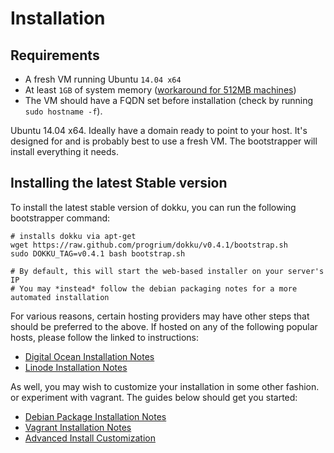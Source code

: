# Installation

## Requirements

- A fresh VM running Ubuntu `14.04 x64`
- At least `1GB` of system memory ([workaround for 512MB machines](http://progrium.viewdocs.io/dokku/advanced-installation))
- The VM should have a FQDN set before installation (check by running `sudo hostname -f`).

Ubuntu 14.04 x64. Ideally have a domain ready to point to your host. It's designed for and is probably best to use a fresh VM. The bootstrapper will install everything it needs.

## Installing the latest Stable version

To install the latest stable version of dokku, you can run the following bootstrapper command:

```shell
# installs dokku via apt-get
wget https://raw.github.com/progrium/dokku/v0.4.1/bootstrap.sh
sudo DOKKU_TAG=v0.4.1 bash bootstrap.sh

# By default, this will start the web-based installer on your server's IP
# You may *instead* follow the debian packaging notes for a more automated installation
```

For various reasons, certain hosting providers may have other steps that should be preferred to the above. If hosted on any of the following popular hosts, please follow the linked to instructions:

- [Digital Ocean Installation Notes](http://progrium.viewdocs.io/dokku/getting-started/install/digitalocean)
- [Linode Installation Notes](http://progrium.viewdocs.io/dokku/getting-started/install/linode)

As well, you may wish to customize your installation in some other fashion. or experiment with vagrant. The guides below should get you started:

- [Debian Package Installation Notes](http://progrium.viewdocs.io/dokku/getting-started/install/debian)
- [Vagrant Installation Notes](http://progrium.viewdocs.io/dokku/getting-started/install/vagrant)
- [Advanced Install Customization](http://progrium.viewdocs.io/dokku/advanced-installation)
